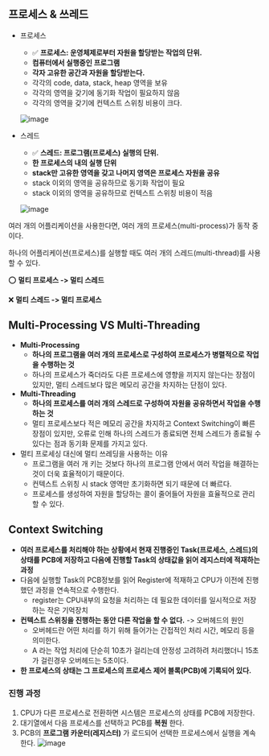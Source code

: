 ## 프로세스 & 쓰레드

- 프로세스
    - ✅ **프로세스: 운영체제로부터 자원을 할당받는 작업의 단위.**
    - **컴퓨터에서 실행중인 프로그램**
    - **각자 고유한 공간과 자원을 할당받는다.**
    - 각각의 code, data, stack, heap 영역을 보유
    - 각각의 영역을 갖기에 동기화 작업이 필요하지 않음
    - 각각의 영역을 갖기에 컨텍스트 스위칭 비용이 크다.

    ![image](https://github.com/SoftwareMaestro-Backend-Study/cs-study/assets/83508073/e4b64d9c-4eda-4c5f-a471-f6994d8626e6)

- 스레드
    - ✅ **스레드: 프로그램(프로세스) 실행의 단위.**
    - **한 프로세스의 내의 실행 단위**
    - **stack만 고유한 영역을 갖고 나머지 영역은 프로세스 자원을 공유**
    - stack 이외의 영역을 공유하므로 동기화 작업이 필요
    - stack 이외의 영역을 공유하므로 컨텍스트 스위칭 비용이 적음

    ![image](https://github.com/SoftwareMaestro-Backend-Study/cs-study/assets/83508073/e9546a02-3fe1-4090-a3fe-9280503db7f4)


여러 개의 어플리케이션을 사용한다면, 여러 개의 프로세스(multi-process)가 동작 중이다.

하나의 어플리케이션(프로세스)를 실행할 때도 여러 개의 스레드(multi-thread)를 사용할 수 있다.

⭕ **멀티 프로세스 -> 멀티 스레드**

❌ **멀티 스레드 -> 멀티 프로세스**

## Multi-Processing VS Multi-Threading

- **Multi-Processing**
    - **하나의 프로그램을 여러 개의 프로세스로 구성하여 프로세스가 병렬적으로 작업을 수행하는 것**
    - 하나의 프로세스가 죽더라도 다른 프로세스에 영향을 끼지지 않는다는 장점이 있지만, 멀티 스레드보다 많은 메모리 공간을 차지하는 단점이 있다.
- **Multi-Threading**
    - **하나의 프로세스를 여러 개의 스레드로 구성하여 자원을 공유하면서 작업을 수행하는 것**
    - 멀티 프로세스보다 적은 메모리 공간을 차지하고 Context Switching이 빠른 장점이 있지만, 오류로 인해 하나의 스레드가 종료되면 전체 스레드가 종료될 수 있다는 점과 동기화 문제를 가지고 있다.
- 멀티 프로세싱 대신에 멀티 쓰레딩을 사용하는 이유
    - 프로그램을 여러 개 키는 것보다 하나의 프로그램 안에서 여러 작업을 해결하는 것이 더욱 효율적이기 때문이다.
    - 컨텍스트 스위칭 시 stack 영역만 초기화하면 되기 때문에 더 빠르다.
    - 프로세스를 생성하여 자원을 할당하는 콜이 줄어들어 자원을 효율적으로 관리할 수 있다.


## Context Switching

- **여러 프로세스를 처리해야 하는 상황에서 현재 진행중인 Task(프로세스, 스레드)의 상태를 PCB에 저장하고 다음에 진행할 Task의 상태값을 읽어 레지스터에 적재하는 과정**
- 다음에 실행할 Task의 PCB정보를 읽어 Register에 적재하고 CPU가 이전에 진행했던 과정을 연속적으로 수행한다.
    - register는 CPU내부의 요청을 처리하는 데 필요한 데이터를 일시적으로 저장하는 작은 기억장치
- **컨텍스트 스위칭을 진행하는 동안 다른 작업을 할 수 없다.** -> 오버헤드의 원인
    - 오버헤드란 어떤 처리를 하기 위해 들어가는 간접적인 처리 시간, 메모리 등을 의미한다.
    - A 라는 작업 처리에 단순히 10초가 걸리는데 안정성 고려하려 처리했더니 15초가 걸린경우 오버헤드는 5초이다.
- **한 프로세스의 상태는 그 프로세스의 프로세스 제어 블록(PCB)에 기록되어 있다.**

### 진행 과정

1. CPU가 다른 프로세스로 전환하면 시스템은 프로세스의 상태를 PCB에 저장한다.
2. 대기열에서 다음 프로세스를 선택하고 PCB를 **복원** 한다.
3. PCB의 **프로그램 카운터(레지스터)** 가 로드되어 선택한 프로세스에서 실행을 계속한다.
![image](https://github.com/SoftwareMaestro-Backend-Study/cs-study/assets/83508073/e1c4515a-afd4-4c9a-8b3b-3a6c5df5756b)
